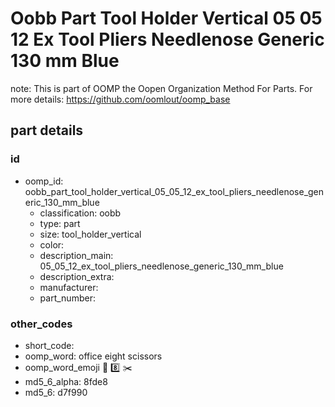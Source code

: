 # Oobb Part Tool Holder Vertical 05 05 12 Ex Tool Pliers Needlenose Generic 130 mm Blue  

note: This is part of OOMP the Oopen Organization Method For Parts. For more details: https://github.com/oomlout/oomp_base

##  part details





### id
* oomp_id: oobb_part_tool_holder_vertical_05_05_12_ex_tool_pliers_needlenose_generic_130_mm_blue
  * classification: oobb
  * type: part
  * size: tool_holder_vertical
  * color: 
  * description_main: 05_05_12_ex_tool_pliers_needlenose_generic_130_mm_blue
  * description_extra: 
  * manufacturer: 
  * part_number: 

### other_codes
* short_code: 
* oomp_word: office eight scissors
* oomp_word_emoji :office: :eight: :scissors:
* md5_6_alpha: 8fde8
* md5_6: d7f990